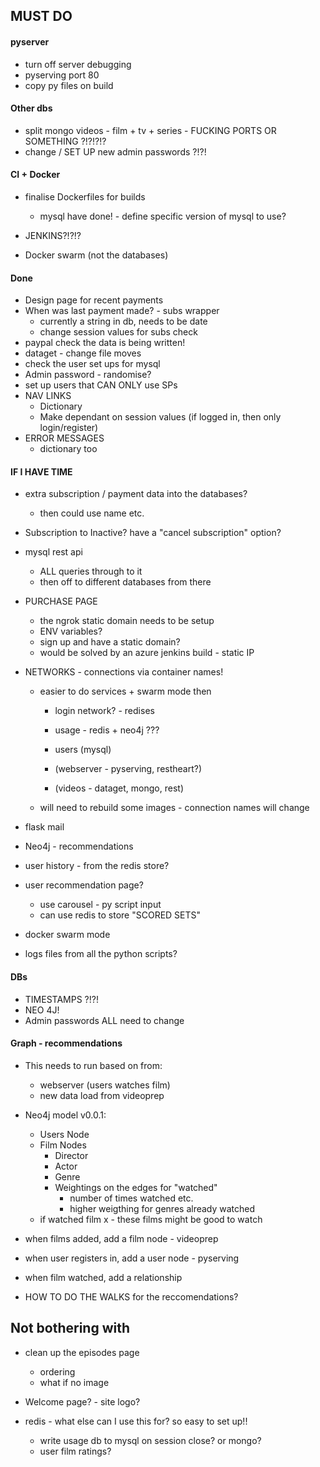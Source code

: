 ## MUST DO

#### pyserver

* turn off server debugging
* pyserving port 80
* copy py files on build

#### Other dbs

* split mongo videos - film + tv + series - FUCKING PORTS OR SOMETHING ?!?!?!?
* change / SET UP new admin passwords ?!?!

#### CI + Docker

* finalise Dockerfiles for builds
  * mysql have done! - define specific version of mysql to use?
  
* JENKINS?!?!?

* Docker swarm (not the databases)

#### Done

* Design page for recent payments
* When was last payment made? - subs wrapper
  * currently a string in db, needs to be date
  * change session values for subs check
* paypal check the data is being written!
* dataget - change file moves
* check the user set ups for mysql
* Admin password - randomise?
* set up users that CAN ONLY use SPs
* NAV LINKS
  * Dictionary
  * Make dependant on session values (if logged in, then only login/register)  
* ERROR MESSAGES  
  * dictionary too  
  
#### IF I HAVE TIME

* extra subscription / payment data into the databases?
  * then could use name etc.

* Subscription to Inactive? have a "cancel subscription" option?  

* mysql rest api
  * ALL queries through to it
  * then off to different databases from there

* PURCHASE PAGE
  * the ngrok static domain needs to be setup
  * ENV variables?
  * sign up and have a static domain?
  * would be solved by an azure jenkins build - static IP

* NETWORKS - connections via container names!
  * easier to do services + swarm mode then
    * login network? - redises
    * usage - redis + neo4j ???
    * users (mysql)

    * (webserver - pyserving, restheart?)
    * (videos - dataget, mongo, rest)
  * will need to rebuild some images - connection names will change

* flask mail

* Neo4j - recommendations
 * user history - from the redis store?
 * user recommendation page?
   * use carousel - py script input
   * can use redis to store "SCORED SETS"

* docker swarm mode

* logs files from all the python scripts?

#### DBs

* TIMESTAMPS ?!?!
* NEO 4J!
* Admin passwords ALL need to change

#### Graph - recommendations

* This needs to run based on from:
  * webserver (users watches film)
  * new data load from videoprep
  
* Neo4j model v0.0.1:
  * Users Node
  * Film Nodes
    * Director
    * Actor
    * Genre
    * Weightings on the edges for "watched"
      * number of times watched etc.
      * higher weigthing for genres already watched
  * if watched film x - these films might be good to watch

* when films added, add a film node - videoprep
* when user registers in, add a user node - pyserving
* when film watched, add a relationship

* HOW TO DO THE WALKS for the reccomendations?



## Not bothering with


* clean up the episodes page
  * ordering
  * what if no image

* Welcome page? - site logo?

* redis - what else can I use this for? so easy to set up!!
  * write usage db to mysql on session close? or mongo?
  * user film ratings?